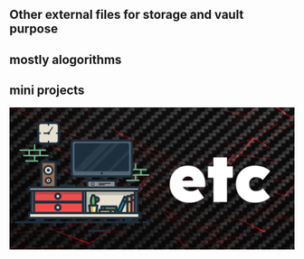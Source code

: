 ## Other external files for storage and vault purpose
## mostly alogorithms 
## mini projects
![title-pic](https://github.com/kingsmen732/etc/blob/main/demo.png)
